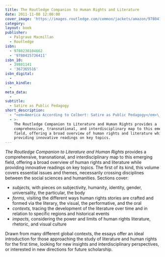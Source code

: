 ```yaml
---
title: The Routledge Companion to Human Rights and Literature
date: 2011-11-08 12:00:00
cover_image: 'https://images.routledge.com/common/jackets/amazon/978041573/9780415736411.jpg'
category:
layout: book
publisher:
  - Palgrave Macmillan
  - Routledge
isbn:
  - 9780230104662
  - '9780415736411'
isbn_10:
  - 39881141
  - '367365516'
isbn_digital:
  -
isbn_kindle:
  -
meta_data:
  -
subtitle:
  - Satire as Public Pedagogy
short_description:
  - "<em>America According to Colbert: Satire as Public Pedagogy</em>\_claims that Colbert’s satire fosters critical thinking about social issues, encourages active citizenship, and entertains the viewer—all at the same time."
  - >-
    The Routledge Companion to Literature and Human Rights provides a
    comprehensive, transnational, and interdisciplinary map to this emerging
    field, offering a broad overview of human rights and literature while
    providing innovative readings on key topics.
---
```


*The Routledge Companion to Literature and Human Rights* provides a comprehensive, transnational, and interdisciplinary map to this emerging field, offering a broad overview of human rights and literature while providing innovative readings on key topics. The first of its kind, this volume covers essential issues and themes, necessarily crossing disciplines between the social sciences and humanities. Sections cover:

* *subjects,* with pieces on subjectivity, humanity, identity, gender, universality, the particular, the body
* *forms,* visiting the different ways human rights stories are crafted and formed via the literary, the visual, the performative, and the oral
* *contexts,* tracing the development of the literature over time and in relation to specific regions and historical events
* *impacts,* considering the power and limits of human rights literature, rhetoric, and visual culture

Drawn from many different global contexts, the essays offer an ideal introduction for those approaching the study of literature and human rights for the first time, looking for new insights and interdisciplinary perspectives, or interested in new directions for future scholarship.

&nbsp;

&nbsp;